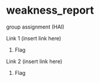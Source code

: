 # weakness_report
group assignment (HAI)


Link 1 (insert link here)

1. Flag 

Link 2 (insert link here)

1. Flag
